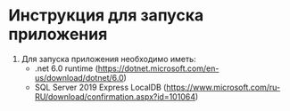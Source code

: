 # Инструкция для запуска приложения

1. Для запуска приложения необходимо иметь:
   - .net 6.0 runtime (https://dotnet.microsoft.com/en-us/download/dotnet/6.0)
   - SQL Server 2019 Express LocalDB (https://www.microsoft.com/ru-RU/download/confirmation.aspx?id=101064)
